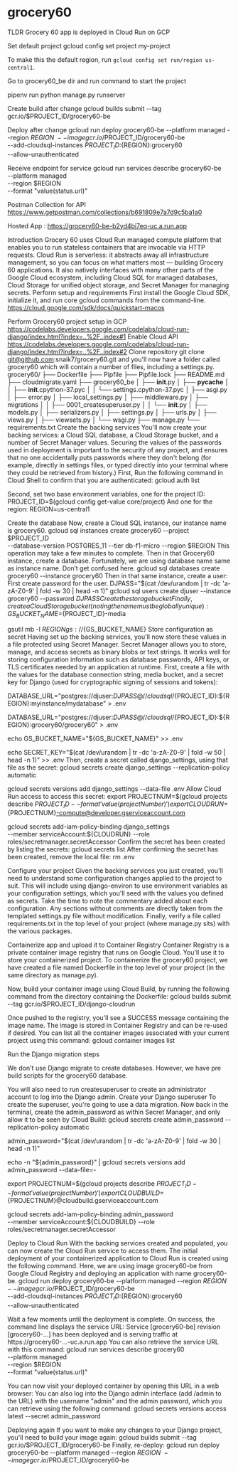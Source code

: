 # grocery60
TLDR 
Grocery 60 app is deployed in Cloud Run on GCP

Set default project
gcloud config set project my-project

To make this the default region, run `gcloud config set run/region us-central1`.

Go to grocery60_be dir and run command to start the project

pipenv run python manage.py runserver

Create build after change
gcloud builds submit --tag gcr.io/$PROJECT_ID/grocery60-be

Deploy after change 
gcloud run deploy grocery60-be --platform managed --region $REGION \
  --image gcr.io/$PROJECT_ID/grocery60-be \
  --add-cloudsql-instances ${PROJECT_ID}:${REGION}:grocery60 \
  --allow-unauthenticated

Receive endpoint for service
gcloud run services describe grocery60-be \
  --platform managed \
  --region $REGION  \
  --format "value(status.url)"

Postman Collection for API
https://www.getpostman.com/collections/b691809e7a7d9c5ba1a0

Hosted App : https://grocery60-be-b2yd4bi7eq-uc.a.run.app



Introduction
Grocery 60 uses Cloud Run managed compute platform that enables you to run stateless containers that are invocable via HTTP requests. Cloud Run is serverless: it abstracts away all infrastructure management, so you can focus on what matters most — building Grocery 60 applications.
It also natively interfaces with many other parts of the Google Cloud ecosystem, including Cloud SQL for managed databases, Cloud Storage for unified object storage, and Secret Manager for managing secrets.
Perform setup and requirements
First install the Google Cloud SDK, initialize it, and run core gcloud commands from the command-line.
https://cloud.google.com/sdk/docs/quickstart-macos

Perform Grocery60 project setup in GCP
https://codelabs.developers.google.com/codelabs/cloud-run-django/index.html?index=..%2F..index#1
Enable Cloud API
https://codelabs.developers.google.com/codelabs/cloud-run-django/index.html?index=..%2F..index#2
Clone repository
git clone git@github.com:snaik7/grocery60.git and you'll now have a folder called grocery60 which will contain a number of files, including a settings.py.
grocery60/
├── Dockerfile
├── Pipfile
├── Pipfile.lock
├── README.md
├── cloudmigrate.yaml
├── grocery60_be
│   ├── __init__.py
│   ├── __pycache__
│   │   ├── __init__.cpython-37.pyc
│   │   └── settings.cpython-37.pyc
│   ├── asgi.py
│   ├── error.py
│   ├── local_settings.py
│   ├── middleware.py
│   ├── migrations
│   │   ├── 0001_createsuperuser.py
│   │   └── __init__.py
│   ├── models.py
│   ├── serializers.py
│   ├── settings.py
│   ├── urls.py
│   ├── views.py
│   ├── viewsets.py
│   └── wsgi.py
├── manage.py
└── requirements.txt
Create the backing services
You'll now create your backing services: a Cloud SQL database, a Cloud Storage bucket, and a number of Secret Manager values.
Securing the values of the passwords used in deployment is important to the security of any project, and ensures that no one accidentally puts passwords where they don't belong (for example, directly in settings files, or typed directly into your terminal where they could be retrieved from history.)
First, Run the following command in Cloud Shell to confirm that you are authenticated:
gcloud auth list
 
Second, set two base environment variables, one for the project ID:
PROJECT_ID=$(gcloud config get-value core/project)
And one for the region:
REGION=us-central1
 
Create the database
Now, create a Cloud SQL instance, our instance name is grocery60. 
gcloud sql instances create grocery60 --project $PROJECT_ID \
  --database-version POSTGRES_11 --tier db-f1-micro --region $REGION
This operation may take a few minutes to complete.
Then in that Grocery60  instance, create a database. Fortunately, we are using database name same as instance name. Don’t get confused here.
gcloud sql databases create grocery60 --instance grocery60
Then in that same instance, create a user: First create password for the user. 
DJPASS="$(cat /dev/urandom | tr -dc 'a-zA-Z0-9' | fold -w 30 | head -n 1)"
gcloud sql users create djuser --instance grocery60 --password $DJPASS
Create the storage bucket
Finally, create a Cloud Storage bucket (noting the name must be globally unique):
GS_BUCKET_NAME=${PROJECT_ID}-media
 
gsutil mb -l ${REGION} gs://${GS_BUCKET_NAME}
Store configuration as secret
Having set up the backing services, you'll now store these values in a file protected using Secret Manager.
Secret Manager allows you to store, manage, and access secrets as binary blobs or text strings. It works well for storing configuration information such as database passwords, API keys, or TLS certificates needed by an application at runtime.
First, create a file with the values for the database connection string, media bucket, and a secret key for Django (used for cryptographic signing of sessions and tokens):
 
 
DATABASE_URL=\"postgres://djuser:${DJPASS}@//cloudsql/${PROJECT_ID}:${REGION}:myinstance/mydatabase\" > .env
 
DATABASE_URL=\"postgres://djuser:${DJPASS}@//cloudsql/${PROJECT_ID}:${REGION}:grocery60/grocery60\" > .env
 
echo GS_BUCKET_NAME=\"${GS_BUCKET_NAME}\" >> .env
 
echo SECRET_KEY=\"$(cat /dev/urandom | tr -dc 'a-zA-Z0-9' | fold -w 50 | head -n 1)\" >> .env
Then, create a secret called django_settings, using that file as the secret:
gcloud secrets create django_settings --replication-policy automatic
 
gcloud secrets versions add django_settings --data-file .env
Allow Cloud Run access to access this secret:
export PROJECTNUM=$(gcloud projects describe ${PROJECT_ID} --format 'value(projectNumber)')
export CLOUDRUN=${PROJECTNUM}-compute@developer.gserviceaccount.com
 
gcloud secrets add-iam-policy-binding django_settings \
  --member serviceAccount:${CLOUDRUN} --role roles/secretmanager.secretAccessor
Confirm the secret has been created by listing the secrets:
gcloud secrets list
After confirming the secret has been created, remove the local file:
rm .env
 
Configure your project
Given the backing services you just created, you'll need to understand some configuration changes applied to the  project to suit. This will include using django-environ to use environment variables as your configuration settings, which you'll seed with the values you defined as secrets.
Take the time to note the commentary added about each configuration. Any sections without comments are directly taken from the templated settings.py file without modification.
Finally, verify a file called requirements.txt in the top level of your project (where manage.py sits) with the various packages.
 
 Containerize app and upload it to Container Registry
Container Registry is a private container image registry that runs on Google Cloud. You'll use it to store your containerized project.
To containerize the grocery60 project, we have created a file named Dockerfile in the top level of your project (in the same directory as manage.py).
 
Now, build your container image using Cloud Build, by running the following command from the directory containing the Dockerfile:
gcloud builds submit --tag gcr.io/$PROJECT_ID/django-cloudrun
 
Once pushed to the registry, you'll see a SUCCESS message containing the image name. The image is stored in Container Registry and can be re-used if desired.
You can list all the container images associated with your current project using this command:
gcloud container images list
 
Run the Django migration steps

We don't use Django migrate to create databases. However, we have pre build scripts for the grocery60 database.

You will also need to run createsuperuser to create an administrator account to log into the Django admin.
Create your Django superuser
To create the superuser, you're going to use a data migration.
Now back in the terminal, create the admin_password as within Secret Manager, and only allow it to be seen by Cloud Build:
gcloud secrets create admin_password --replication-policy automatic

admin_password="$(cat /dev/urandom | tr -dc 'a-zA-Z0-9' | fold -w 30 | head -n 1)"

echo -n "${admin_password}" | gcloud secrets versions add admin_password --data-file=-

export PROJECTNUM=$(gcloud projects describe ${PROJECT_ID} --format 'value(projectNumber)')
export CLOUDBUILD=${PROJECTNUM}@cloudbuild.gserviceaccount.com

gcloud secrets add-iam-policy-binding admin_password \
  --member serviceAccount:${CLOUDBUILD} --role roles/secretmanager.secretAccessor

Deploy to Cloud Run
With the backing services created and populated, you can now create the Cloud Run service to access them.
The initial deployment of your containerized application to Cloud Run is created using the following command. Here, we are using image grocery60-be from Google Cloud Registry and deploying an application with name grocery60-be.
gcloud run deploy grocery60-be --platform managed --region $REGION \
  --image gcr.io/$PROJECT_ID/grocery60-be \
  --add-cloudsql-instances ${PROJECT_ID}:${REGION}:grocery60 \
  --allow-unauthenticated
 
Wait a few moments until the deployment is complete. On success, the command line displays the service URL:
Service [grocery60-be] revision [grocery60-...] has been deployed
and is serving traffic at https://grocery60-...-uc.a.run.app
You can also retrieve the service URL with this command:
gcloud run services describe grocery60 \
  --platform managed \
  --region $REGION  \
  --format "value(status.url)"
 
You can now visit your deployed container by opening this URL in a web browser:
You can also log into the Django admin interface (add /admin to the URL) with the username "admin" and the admin password, which you can retrieve using the following command:
gcloud secrets versions access latest --secret admin_password
 
Deploying again
If you want to make any changes to your Django project, you'll need to build your image again:
gcloud builds submit --tag gcr.io/$PROJECT_ID/grocery60-be
Finally, re-deploy:
gcloud run deploy grocery60-be --platform managed --region $REGION \
  --image gcr.io/$PROJECT_ID/grocery60-be
 
 
 
 
 






